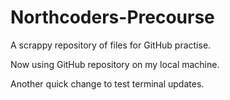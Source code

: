 # Northcoders-Precourse
A scrappy repository of files for GitHub practise.

Now using GitHub repository on my local machine.

Another quick change to test terminal updates.